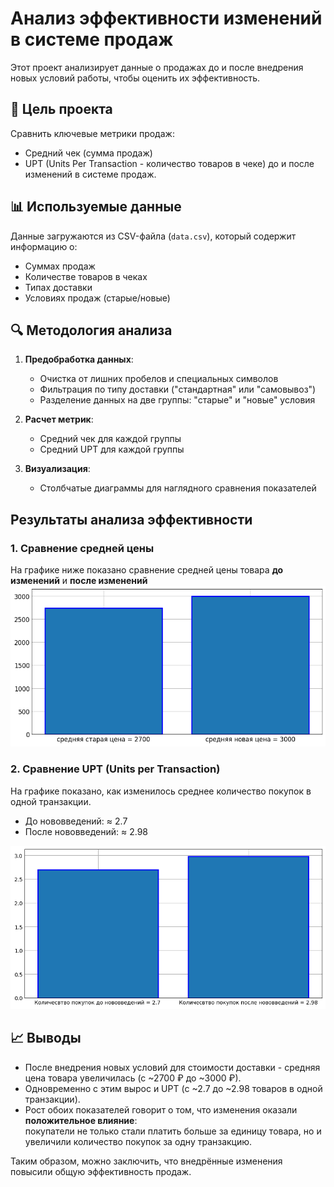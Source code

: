 # Анализ эффективности изменений в системе продаж

Этот проект анализирует данные о продажах до и после внедрения новых условий работы, чтобы оценить их эффективность.

## 📌 Цель проекта
Сравнить ключевые метрики продаж:
- Средний чек (сумма продаж)
- UPT (Units Per Transaction - количество товаров в чеке)
до и после изменений в системе продаж.

## 📊 Используемые данные
Данные загружаются из CSV-файла (`data.csv`), который содержит информацию о:
- Суммах продаж
- Количестве товаров в чеках
- Типах доставки
- Условиях продаж (старые/новые)

## 🔍 Методология анализа
1. **Предобработка данных**:
   - Очистка от лишних пробелов и специальных символов
   - Фильтрация по типу доставки ("стандартная" или "самовывоз")
   - Разделение данных на две группы: "старые" и "новые" условия

2. **Расчет метрик**:
   - Средний чек для каждой группы
   - Средний UPT для каждой группы

3. **Визуализация**:
   - Столбчатые диаграммы для наглядного сравнения показателей


## Результаты анализа эффективности

### 1. Сравнение средней цены
На графике ниже показано сравнение средней цены товара **до изменений** и **после изменений**
![Сравнение цен](output.png)


### 2. Сравнение UPT (Units per Transaction)
На графике показано, как изменилось среднее количество покупок в одной транзакции.  
- До нововведений: ≈ 2.7  
- После нововведений: ≈ 2.98  

![Сравнение UPT](output1.png)


## 📈 Выводы

- После внедрения новых условий для стоимости доставки - средняя цена товара увеличилась (с ~2700 ₽ до ~3000 ₽).  
- Одновременно с этим вырос и UPT (с ~2.7 до ~2.98 товаров в одной транзакции).  
- Рост обоих показателей говорит о том, что изменения оказали **положительное влияние**:  
  покупатели не только стали платить больше за единицу товара, но и увеличили количество покупок за одну транзакцию.  

Таким образом, можно заключить, что внедрённые изменения повысили общую эффективность продаж.

